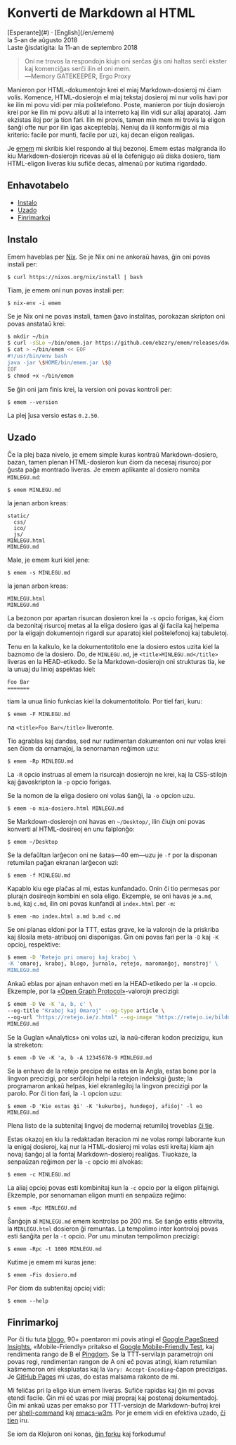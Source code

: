 Konverti de Markdown al HTML
============================

<div class="center">[Esperante](#) · [English](/en/emem)</div>
<div class="center">la 5-an de aŭgusto 2018</div>
<div class="center">Laste ĝisdatigita: la 11-an de septembro 2018</div>

>Oni ne trovos la respondojn kiujn oni serĉas ĝis oni haltas serĉi ekster kaj komenciĝas serĉi ilin
>el oni mem.<br>
>―Memory GATEKEEPER, Ergo Proxy

Manieron por HTML-dokumentojn krei el miaj Markdown-dosieroj mi ĉiam volis. Komence,
HTML-dosierojn el miaj tekstaj dosieroj mi nur volis havi por ke ilin mi povu vidi per mia
poŝtelefono. Poste, manieron por tiujn dosierojn krei por ke ilin mi povu alŝuti al la interreto
kaj ilin vidi sur aliaj aparatoj. Jam ekzistas iloj por ja tion fari. Ilin mi provis, tamen min mem
mi trovis la eligon ŝanĝi ofte nur por ilin igas akcepteblaj. Neniuj da ili konformiĝis al mia
kriterio: facile por munti, facile por uzi, kaj decan eligon realigas.

Je [emem](https://github.com/ebzzry/emem) mi skribis kiel respondo al tiuj bezonoj. Emem estas
malgranda ilo kiu Markdown-dosierojn ricevas aŭ el la ĉefenigujo aŭ diska dosiero, tiam HTML-eligon
liveras kiu sufiĉe decas, almenaŭ por kutima rigardado.


<a name="et"></a>Enhavotabelo
-----------------------------

- [Instalo](#instalo)
- [Uzado](#uzado)
- [Finrimarkoj](#finrimarkoj)


<a name="instalo"></a>Instalo
-----------------------------

Emem haveblas per [Nix](https://nixos.org/nix/). Se je Nix oni ne ankoraŭ havas, ĝin oni povas
instali per:

    $ curl https://nixos.org/nix/install | bash

Tiam, je emem oni nun povas instali per:

    $ nix-env -i emem

Se je Nix oni ne povas instali, tamen ĝavo instalitas, porokazan skripton oni povas anstataŭ
krei:

```bash
$ mkdir ~/bin
$ curl -sSLo ~/bin/emem.jar https://github.com/ebzzry/emem/releases/download/v0.2.50/emem.jar
$ cat > ~/bin/emem << EOF
#!/usr/bin/env bash
java -jar \$HOME/bin/emem.jar \$@
EOF
$ chmod +x ~/bin/emem
```

Se ĝin oni jam finis krei, la version oni povas kontroli per:

    $ emem --version

La plej ĵusa versio estas `0.2.50`.


<a name="uzado"></a>Uzado
-------------------------

Ĉe la plej baza nivelo, je emem simple kuras kontraŭ Markdown-dosiero, bazan, tamen plenan
HTML-dosieron kun ĉiom da necesaj risurcoj por ĝusta paĝa montrado liveras. Je emem aplikante al
dosiero nomita `MINLEGU.md`:

    $ emem MINLEGU.md

la jenan arbon kreas:

```
static/
  css/
  ico/
  js/
MINLEGU.html
MINLEGU.md
```

Male, je emem kuri kiel jene:

    $ emem -s MINLEGU.md

la jenan arbon kreas:

```
MINLEGU.html
MINLEGU.md
```

La bezonon por apartan risurcan dosieron krei la `-s` opcio forigas, kaj ĉiom da bezonitaj risurcoj
metas al la eliga dosiero igas al ĝi facila kaj helpema por la eligajn dokumentojn rigardi sur
aparatoj kiel poŝtelefonoj kaj tabuletoj.

Tenu en la kalkulo, ke la dokumentotitolo ene la dosiero estos uzita kiel la baznomo de la
dosiero. Do, de `MINLEGU.md`, je `<title>MINLEGU.md</title>` liveras en la HEAD-etikedo. Se la
Markdown-dosierojn oni strukturas tia, ke la unuaj du linioj aspektas kiel:

```
Foo Bar
=======
```

tiam la unua linio funkcias kiel la dokumentotitolo. Por tiel fari, kuru:

    $ emem -F MINLEGU.md

na `<title>Foo Bar</title>` liveronte.

Tio agrablas kaj dandas, sed nur rudimentan dokumenton oni nur volas krei sen ĉiom da ornamaĵoj, la
senornaman reĝimon uzu:

    $ emem -Rp MINLEGU.md

La `-R` opcio instruas al emem la risurcajn dosierojn ne krei, kaj la CSS-stilojn kaj
ĝavoskripton la `-p` opcio forigas.

Se la nomon de la eliga dosiero oni volas ŝanĝi, la `-o` opcion uzu.

    $ emem -o mia-dosiero.html MINLEGU.md

Se Markdown-dosierojn oni havas en `~/Desktop/`, ilin ĉiujn oni povas konverti al HTML-dosireoj en
unu falplonĝo:

    $ emem ~/Desktop

Se la defaŭltan larĝecon oni ne ŝatas—40 em—uzu je `-f` por la disponan retumilan paĝan ekranan
larĝecon uzi:

    $ emem -f MINLEGU.md

Kapablo kiu ege plaĉas al mi, estas kunfandado. Onin ĉi tio permesas por plurajn dosireojn kombini
en sola eligo. Ekzemple, se oni havas je `a.md`, `b.md`, kaj `c.md`, ilin oni povas kunfandi al
`index.html` per `-m`:

    $ emem -mo index.html a.md b.md c.md

Se oni planas eldoni por la TTT, estas grave, ke la valorojn de la priskriba kaj ŝlosila
meta-atribuoj oni disponigas. Ĝin oni povas fari per la `-D` kaj `-K` opcioj, respektive:

```bash
$ emem -D 'Retejo pri omaroj kaj kraboj \
-K 'omaroj, kraboj, blogo, ĵurnalo, retejo, maromanĝoj, monstroj' \
MINLEGU.md
```

Ankaŭ eblas por ajnan enhavon meti en la HEAD-etikedo per la `-H` opcio. Ekzemple, por la
[«Open Graph Protocol»](http://ogp.me/)-valorojn precizigi:

```bash
$ emem -D Ve -K 'a, b, c' \
--og-title "Kraboj kaj Omaroj" --og-type article \
--og-url "https://retejo.ie/z.html" --og-image "https://retejo.ie/bildo.png" \
MINLEGU.md
```

Se la Guglan «Analytics» oni volas uzi, la naŭ-ciferan kodon precizigu, kun la streketon:

    $ emem -D Ve -K 'a, b -A 12345678-9 MINLEGU.md

Se la enhavo de la retejo precipe ne estas en la Angla, estas bone por la lingvon precizigi, por
serĉilojn helpi la retejon indeksigi ĝuste; la programaron ankaŭ helpas, kiel ekranlegiloj la
lingvon precizigi por la parolo. Por ĉi tion fari, la `-l` opcion uzu:

    $ emem -D 'Kie estas ĝi' -K 'kukurboj, hundegoj, afiŝoj' -l eo MINLEGU.md

Plena listo de la subtenitaj lingvoj de modernaj retumiloj troveblas
[ĉi tie](https://www.w3schools.com/tags/ref_language_codes.asp).

Estas okazoj en kiu la redaktadan iteracion mi ne volas rompi laborante kun la enigaj dosieroj,
kaj nur la HTML-dosieroj mi volas esti kreitaj kiam ajn novaj ŝanĝoj al la fontaj Markdown-dosieroj realiĝas. Tiuokaze, la senpaŭzan reĝimon per la `-c` opcio mi alvokas:

    $ emem -c MINLEGU.md

La aliaj opcioj povas esti kombinitaj kun la `-c` opcio por la eligon plifajnigi. Ekzemple, por
senornaman eligon munti en senpaŭza reĝimo:

    $ emem -Rpc MINLEGU.md

Ŝanĝojn al `MINLEGU.md` emem kontrolas po 200 ms. Se ŝanĝo estis eltrovita, la `MINLEGU.html` dosieron
ĝi remuntas. La tempolimo inter kontroloj povas esti ŝanĝita per la `-t` opcio. Por unu minutan
tempolimon precizigi:

    $ emem -Rpc -t 1000 MINLEGU.md

Kutime je emem mi kuras jene:

    $ emem -Fis dosiero.md

Por ĉiom da subtenitaj opcioj vidi:

    $ emem --help


<a name="finrimarkoj"></a>Finrimarkoj
-------------------------------------

Por ĉi tiu tuta [blogo](https://ebzzry.io), 90+ poentaron mi povis atingi el
[Google PageSpeed Insights](https://developers.google.com/speed/pagespeed/insights/), «Mobile-Friendly» pritakso el
[Google Mobile-Friendly Test](https://search.google.com/test/mobile-friendly), kaj rendimenta rango
de B el [Pingdom](https://tools.pingdom.com/). Se la TTT-servilajn parametrojn oni povas regi,
rendimentan rangon de A oni eĉ povas atingi, kiam retumilan kaŝmemoron oni ekspluatas kaj la
`Vary: Accept-Encoding`-ĉapon precizigas. Je [GitHub Pages](https://pages.github.com) mi uzas, do estas
malsama rakonto de mi.

Mi feliĉas pri la eligo kiun emem liveras. Sufiĉe rapidas kaj ĝin mi povas etendi facile. Ĝin mi eĉ
uzas por miaj propraj kaj postenaj dokumentadoj. Ĝin mi ankaŭ uzas per emakso por TTT-versiojn de
Markdown-bufroj krei per
[shell-command](https://www.gnu.org/software/emacs/manual/html_node/elisp/Synchronous-Processes.html)
kaj [emacs-w3m](https://www.emacswiki.org/emacs/emacs-w3m). Por je emem vidi en efektiva uzado,
[ĉi tien](https://github.com/ebzzry/ebzzry.github.io/blob/master/Makefile) iru.

Se iom da Kloĵuron oni konas, [ĝin forku](https://github.com/ebzzry/emem/) kaj forkodumu!
